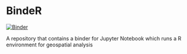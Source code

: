 # BindeR
[![Binder](https://mybinder.org/badge_logo.svg)](https://mybinder.org/v2/gh/dorcasmarie/Intro_To_R/master)

A repository that contains a binder for Jupyter Notebook which runs a R environment for geospatial analysis
